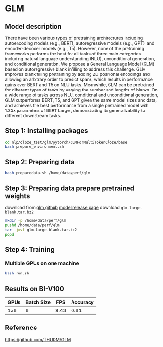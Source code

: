 # GLM

## Model description

There have been various types of pretraining architectures including autoencoding models (e.g., BERT), autoregressive models (e.g., GPT), and encoder-decoder models (e.g., T5). However, none of the pretraining frameworks performs the best for all tasks of three main categories including natural language understanding (NLU), unconditional generation, and conditional generation. We propose a General Language Model (GLM) based on autoregressive blank infilling to address this challenge. GLM improves blank filling pretraining by adding 2D positional encodings and allowing an arbitrary order to predict spans, which results in performance gains over BERT and T5 on NLU tasks. Meanwhile, GLM can be pretrained for different types of tasks by varying the number and lengths of blanks. On a wide range of tasks across NLU, conditional and unconditional generation, GLM outperforms BERT, T5, and GPT given the same model sizes and data, and achieves the best performance from a single pretrained model with 1.25x parameters of BERT Large , demonstrating its generalizability to different downstream tasks.

## Step 1: Installing packages

```bash
cd nlp/cloze_test/glm/pytorch/GLMForMultiTokenCloze/base
bash prepare_environment.sh
```

## Step 2: Preparing data

```bash
bash preparedata.sh /home/data/perf/glm
```

## Step 3: Preparing data prepare pretrained weights

download from [glm github](https://github.com/THUDM/GLM)
[model release page](https://mailstsinghuaeducn-my.sharepoint.com/personal/duzx16_mails_tsinghua_edu_cn/_layouts/15/onedrive.aspx?id=%2Fpersonal%2Fduzx16%5Fmails%5Ftsinghua%5Fedu%5Fcn%2FDocuments%2Fmodels&ga=1) download `glm-large-blank.tar.bz2`

```bash
mkdir -p /home/data/perf/glm
pushd /home/data/perf/glm
tar -jxvf glm-large-blank.tar.bz2
popd
```


## Step 4: Training
   
### Multiple GPUs on one machine

```bash
bash run.sh
```

## Results on BI-V100

| GPUs | Batch Size | FPS | Accuracy |
|------|------------| --- | ------------ |
| 1x8  | 8          | 9.43 | 0.81         |


## Reference
https://github.com/THUDM/GLM
